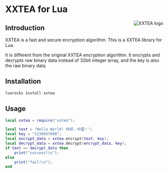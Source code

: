 # XXTEA for Lua

<a href="https://github.com/xxtea/">
    <img src="https://avatars1.githubusercontent.com/u/6683159?v=3&s=86" alt="XXTEA logo" title="XXTEA" align="right" />
</a>

## Introduction

XXTEA is a fast and secure encryption algorithm. This is a XXTEA library for Lua.

It is different from the original XXTEA encryption algorithm. It encrypts and decrypts raw binary data instead of 32bit integer array, and the key is also the raw binary data.

## Installation

```sh
luarocks install xxtea
```

## Usage

```lua
local xxtea = require("xxtea");

local text = "Hello World! 你好，中国！";
local key = "1234567890";
local encrypt_data = xxtea.encrypt(text, key);
local decrypt_data = xxtea.decrypt(encrypt_data, key);
if text == decrypt_data then
    print("success!\n");
else
    print("fail!\n");
end
```
